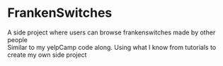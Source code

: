 # FrankenSwitches
A side project where users can browse frankenswitches made by other people   
Similar to my yelpCamp code along. Using what I know from tutorials to create my own side project
